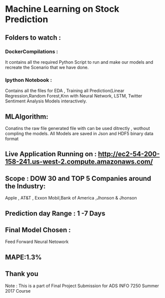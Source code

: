 # Machine Learning on Stock Prediction 

## Folders to watch : 
### DockerCompilations :
It contains all the required Python Script to run and make our models and recreate the Scenario that we have done. 

### Ipython Notebook :
Contains all the files for EDA , Training all Prediction(Linear Regression,Random Forest,Knn with Neural Network, LSTM, Twitter Sentiment Analysis Models interactively. 

## MLAlgorithm: 
Conatins the raw file generated file with can be used ditrectly , wothout compling the models. All Models are saved in Json and  HDF5 binary data format 


## Live Application Running on : http://ec2-54-200-158-241.us-west-2.compute.amazonaws.com/


## Scope : DOW 30 and TOP 5 Companies around the Industry: 
Apple , AT&T , Exxon Mobil,Bank of America ,Jhonson & Jhonson 

## Prediction day Range : 1 -7 Days 
## Final Model Chosen : 
Feed Forward Neural Netowork 
## MAPE:1.3% 


## Thank you 


Note : This is a part of Final Project Submission for ADS INFO 7250 Summer 2017 Course 
